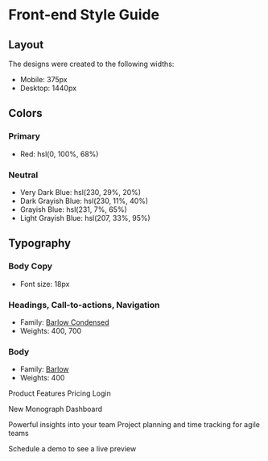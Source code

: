 # Front-end Style Guide

## Layout

The designs were created to the following widths:

- Mobile: 375px
- Desktop: 1440px

## Colors

### Primary

- Red: hsl(0, 100%, 68%)

### Neutral

- Very Dark Blue: hsl(230, 29%, 20%)
- Dark Grayish Blue: hsl(230, 11%, 40%)
- Grayish Blue: hsl(231, 7%, 65%)
- Light Grayish Blue: hsl(207, 33%, 95%)

## Typography

### Body Copy

- Font size: 18px

### Headings, Call-to-actions, Navigation

- Family: [Barlow Condensed](https://fonts.google.com/specimen/Barlow+Condensed)
- Weights: 400, 700

### Body

- Family: [Barlow](https://fonts.google.com/specimen/Barlow)
- Weights: 400

Product
  Features
  Pricing
  Login

  New
  Monograph Dashboard

  Powerful insights into your team
  Project planning and time tracking for agile teams

  Schedule a demo
  to see a live preview
  